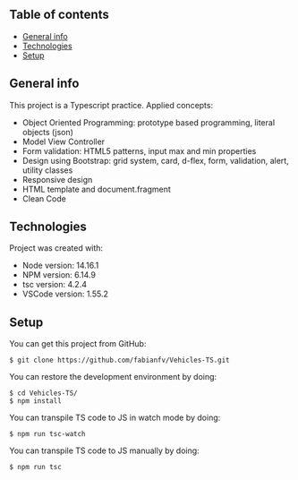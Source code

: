 ## Table of contents
* [General info](#general-info)
* [Technologies](#technologies)
* [Setup](#setup)

## General info
This project is a Typescript practice. Applied concepts:
* Object Oriented Programming: prototype based programming, literal objects (json)
* Model View Controller
* Form validation: HTML5 patterns, input max and min properties
* Design using Bootstrap: grid system, card, d-flex, form, validation, alert, utility classes
* Responsive design
* HTML template and document.fragment
* Clean Code

<!--
[Click here to see this page online](https://fabianfv.github.io/Vehicles-TS/)
-->
## Technologies
Project was created with:
* Node version: 14.16.1
* NPM version: 6.14.9
* tsc version: 4.2.4
* VSCode version: 1.55.2
	
## Setup
You can get this project from GitHub:
```
$ git clone https://github.com/fabianfv/Vehicles-TS.git
```

You can restore the development environment by doing:
```
$ cd Vehicles-TS/
$ npm install
``` 
You can transpile TS code to JS in watch mode by doing:
``` 
$ npm run tsc-watch
``` 

You can transpile TS code to JS manually by doing:
```
$ npm run tsc
```
